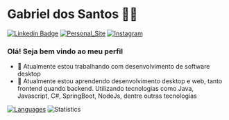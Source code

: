 
# Gabriel dos Santos :man_technologist:

[![Linkedin Badge](https://img.shields.io/badge/-LinkedIn-blue?style=flat-square&logo=Linkedin&logoColor=white&link=https://www.linkedin.com/in/gabriel-almeida-dos-santos/)](https://www.linkedin.com/in/gabriel-almeida-dos-santos/)
[![Personal_Site](https://img.shields.io/badge/-WebSite-blue?style=flat-square&logo=WebSite&logoColor=white&link=https://gabrieldossantos.con.br/)](https://gabrieldossantos.com.br/)
[![Instagram](https://img.shields.io/badge/-Instagram-blue?style=flat-square&logo=Instagram&logoColor=white&link=https://www.instagram.com/gabrieldsoficial/)](https://www.instagram.com/gabrieldsoficial/)

### Olá! Seja bem vindo ao meu perfil 

- 🔭 Atualmente estou trabalhando com desenvolvimento de software desktop
- 🌱 Atualmente estou aprendendo desenvolvimento desktop e web, tanto frontend quando backend. Utilizando tecnologias como Java, Javascript, C#, SpringBoot, NodeJs, dentre outras tecnologias

<!--https://github.com/anuraghazra/github-readme-stats-->
[![Languages](https://github-readme-stats.vercel.app/api/top-langs/?username=santos-gabriel)](https://github.com/santos-gabriel)
![Statistics](https://github-readme-stats.vercel.app/api?username=santos-gabriel&show_icons=true&theme=dracula)



<!--
<a href="https://github.com/anuraghazra/github-readme-stats">
  <img align="left" src="https://github-readme-stats.vercel.app/api/pin/?username=anuraghazra&repo=github-readme-stats" />
</a>
<a href="https://github.com/anuraghazra/convoychat">
  <img align="left" src="https://github-readme-stats.vercel.app/api/pin/?username=anuraghazra&repo=convoychat" />
</a>-->
